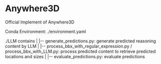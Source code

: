 # Anywhere3D
Official Implement of Anywhere3D

Conda Environment: ./environment.yaml

./LLM contains
  |
  |-- generate_predictions.py: generate predicted reasoning content by LLM
  |
  |-- process_bbx_with_regular_expression.py / process_bbx_with_LLM.py: process predicted content to retrieve predicted locations and sizes 
  |
  |-- evaluate_predictions.py: evaluate predictions